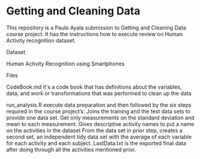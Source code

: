 # Getting and Cleaning Data

This repository is a Paulo Ayala submission to Getting and Cleaning Data course project. It has the instructions how to execute review on Human Activity recognition dataset.

Dataset

Human Activity Recognition using Smartphones

Files

CodeBook.md it's a code book that has definitions about the variables, data, and work or transformations that was performed to clean up the data

run_analysis.R execute data preparation and then followed by the six steps required in the course project’s:
Joins the training and the test data sets to provide one data set.
Get only measurements on the standard deviation and mean to each measurement.
Gives descriptive activity names to put a name on the activities in the dataset
From the data set in prior step, creates a second set,  an independent tidy data set with the average of each variable for each activity and each subject.
LastData.txt is the exported final data after doing through all the activities mentioned prior.
